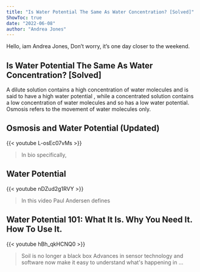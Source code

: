 ```yaml
---
title: "Is Water Potential The Same As Water Concentration? [Solved]"
ShowToc: true 
date: "2022-06-08"
author: "Andrea Jones" 
---
```


Hello, iam Andrea Jones, Don’t worry, it’s one day closer to the weekend.
## Is Water Potential The Same As Water Concentration? [Solved]
A dilute solution contains a high concentration of water molecules and is said to have a high water potential , while a concentrated solution contains a low concentration of water molecules and so has a low water potential. Osmosis refers to the movement of water molecules only.

## Osmosis and Water Potential (Updated)
{{< youtube L-osEc07vMs >}}
>In bio specifically, 

## Water Potential
{{< youtube nDZud2g1RVY >}}
>In this video Paul Andersen defines 

## Water Potential 101: What It Is. Why You Need It. How To Use It.
{{< youtube hBh_qkHCNQ0 >}}
>Soil is no longer a black box Advances in sensor technology and software now make it easy to understand what's happening in ...

